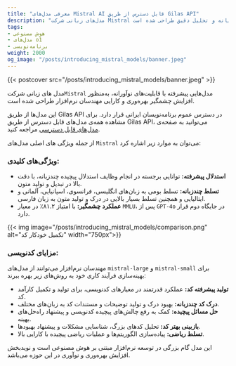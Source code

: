 ```yaml
---
title: "معرفی مدل‌های Mistral AI قابل دسترس از طریق Gilas API" 
description: "مدل‌های زبانی شرکت Mistral مدل‌های پیشرفته‌ای هستند که برای افزایش بهره‌وری مهندسان نرم‌افزار با قابلیت‌های چندزبانه و تحلیل دقیق طراحی شده است."  
tags:
- هوش مصنوعی
- مدل‌های o1
- برنامه‌نویسی
weight: 2000
og_image: "/posts/introducing_mistral_models/banner.jpeg"
---
```


{{< postcover src="/posts/introducing_mistral_models/banner.jpeg" >}}


مدل های زبانی شرکت`Mistral` مدل‌هایی پیشرفته با قابلیت‌های نوآورانه، به‌منظور افزایش چشمگیر بهره‌وری و کارایی مهندسان نرم‌افزار طراحی شده است.


این مدل‌ها از طریق Gilas API در دسترس عموم برنامه‌نویسان ایرانی قرار دارد. برای مشاهده همه‌ی مدل‌های قابل دسترس از طریق Gilas API، می‌توانید به صفحه‌ی [مدل‌های قابل دسترسی](/models/) مراجعه کنید.

از جمله ویژگی های اصلی مدل‌های `Mistral` می‌توان به موارد زیر اشاره کرد:


### ویژگی‌های کلیدی:
- **استدلال پیشرفته:** توانایی برجسته در انجام وظایف استدلال پیچیده چندزبانه، با دقت بالا در تبدیل و تولید متون.
- **تسلط چندزبانه:** تسلط بومی به زبان‌های انگلیسی، فرانسوی، اسپانیایی، آلمانی و ایتالیایی و همچنین تسلط بسیار بالایی در درک و تولید متون به زبان فارسی.
- **عملکرد چشمگیر:** با امتیاز ۸۱.۲٪ در معیار `MMLU`، پس از `GPT-4o` در جایگاه دوم قرار دارد.

{{< img image="/posts/introducing_mistral_models/comparison.png" alt="تکمیل خودکار کد" width="750px">}}

### مزایای کدنویسی:
مهندسان نرم‌افزار می‌توانند از مدل‌های `mistral-large` و `mistral-small` برای بهینه‌سازی فرآیند کاری خود به روش‌های زیر بهره ببرند:
- **تولید پیشرفته کد:** عملکرد قدرتمند در معیارهای کدنویسی، برای تولید و تکمیل کارآمد کد.
- **درک کد چندزبانه:** بهبود درک و تولید توضیحات و مستندات کد به زبان‌های مختلف.
- **حل مسائل پیچیده:** کمک به رفع چالش‌های پیچیده کدنویسی و پیشنهاد راه‌حل‌های بهینه.
- **بازبینی بهتر کد:** تحلیل کدهای بزرگ، شناسایی مشکلات و پیشنهاد بهبودها.
- **تسلط ریاضی:** پیاده‌سازی الگوریتم‌ها و عملیات ریاضی پیچیده با کارایی بالا.

این مدل گام بزرگی در توسعه نرم‌افزار مبتنی بر هوش مصنوعی است و نویدبخش افزایش بهره‌وری و نوآوری در این حوزه می‌باشد.
